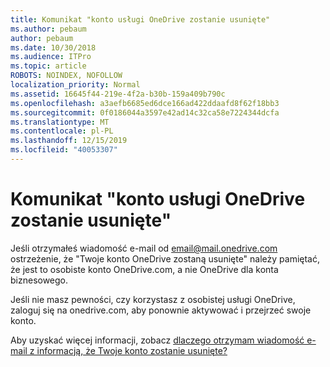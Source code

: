 ```yaml
---
title: Komunikat "konto usługi OneDrive zostanie usunięte"
ms.author: pebaum
author: pebaum
ms.date: 10/30/2018
ms.audience: ITPro
ms.topic: article
ROBOTS: NOINDEX, NOFOLLOW
localization_priority: Normal
ms.assetid: 16645f44-219e-4f2a-b30b-159a409b790c
ms.openlocfilehash: a3aefb6685ed6dce166ad422ddaafd8f62f18bb3
ms.sourcegitcommit: 0f0186044a3597e42ad14c32ca58e7224344dcfa
ms.translationtype: MT
ms.contentlocale: pl-PL
ms.lasthandoff: 12/15/2019
ms.locfileid: "40053307"
---
```

# <a name="onedrive-account-will-be-deleted-message"></a>Komunikat "konto usługi OneDrive zostanie usunięte"

Jeśli otrzymałeś wiadomość e-mail od email@mail.onedrive.com ostrzeżenie, że "Twoje konto OneDrive zostaną usunięte" należy pamiętać, że jest to osobiste konto OneDrive.com, a nie OneDrive dla konta biznesowego. 
  
Jeśli nie masz pewności, czy korzystasz z osobistej usługi OneDrive, zaloguj się na onedrive.com, aby ponownie aktywować i przejrzeć swoje konto.
  
Aby uzyskać więcej informacji, zobacz [dlaczego otrzymam wiadomość e-mail z informacją, że Twoje konto zostanie usunięte?](https://go.microsoft.com/fwlink/?linkid=2036151&amp;clcid=0x409)
  

